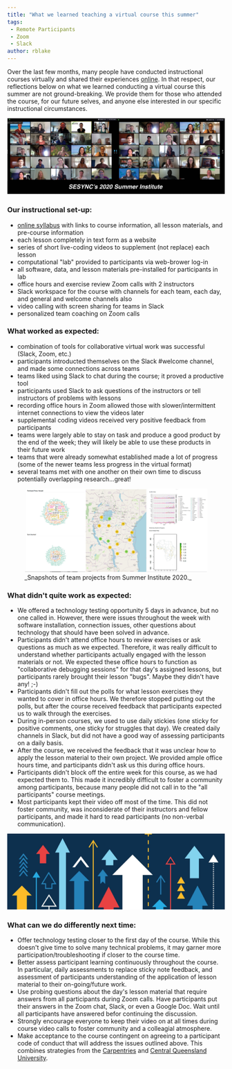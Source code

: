 ```yaml
---
title: "What we learned teaching a virtual course this summer"
tags:
 - Remote Participants
 - Zoom
 - Slack
author: rblake
---
```


Over the last few months, many people have conducted instructional courses virtually and shared their experiences [online].  In that respect, our reflections below on what we learned conducting a virtual course this summer are not ground-breaking.  We provide them for those who attended the course, for our future selves, and anyone else interested in our specific instructional circumstances. 

![](/assets/images/Summer_Institute_2020.png)

### Our instructional set-up: 

- [online syllabus] with links to course information, all lesson materials, and pre-course information 
- each lesson completely in text form as a website
- series of short live-coding videos to supplement (not replace) each lesson
- computational "lab" provided to participants via web-brower log-in
- all software, data, and lesson materials pre-installed for participants in lab
- office hours and exercise review Zoom calls with 2 instructors
- Slack workspace for the course with channels for each team, each day, and general and welcome channels also
- video calling with screen sharing for teams in Slack
- personalized team coaching on Zoom calls

### What worked as expected: 

- combination of tools for collaborative virtual work was successful (Slack, Zoom, etc.)
- participants introducted themselves on the Slack #welcome channel, and made some connections across teams
- teams liked using Slack to chat during the course; it proved a productive tool
- participants used Slack to ask questions of the instructors or tell instructors of problems with lessons
- recording office hours in Zoom allowed those with slower/intermittent internet connections to view the videos later
- supplemental coding videos received very positive feedback from participants
- teams were largely able to stay on task and produce a good product by the end of the week; they will likely be able to use these products in their future work
- teams that were already somewhat established made a lot of progress (some of the newer teams less progress in the virtual format)
- several teams met with one another on their own time to discuss potentially overlapping research...great!

<figure>
  <img src="/assets/images/SI_Projects_2020.jpg" />
  <figcaption>_Snapshots of team projects from Summer Institute 2020._</figcaption>
</figure>

### What didn't quite work as expected:

- We offered a technology testing opportunity 5 days in advance, but no one called in.  However, there were issues throughout the week with software installation, connection issues, other questions about technology that should have been solved in advance. 
- Participants didn't attend office hours to review exercises or ask questions as much as we expected.  Therefore, it was really difficult to understand whether participants actually engaged with the lesson materials or not.  We expected these office hours to function as "collaborative debugging sessions" for that day's assigned lessons, but participants rarely brought their lesson "bugs".  Maybe they didn't have any! ;-)
- Participants didn't fill out the polls for what lesson exercises they wanted to cover in office hours.  We therefore stopped putting out the polls, but after the course received feedback that participants expected us to walk through the exercises.   
- During in-person courses, we used to use daily stickies (one sticky for positive comments, one sticky for struggles that day).  We created daily channels in Slack, but did not have a good way of assessing participants on a daily basis.
- After the course, we received the feedback that it was unclear how to apply the lesson material to their own project.  We provided ample office hours time, and participants didn't ask us this during office hours.  
- Participants didn't block off the entire week for this course, as we had expected them to.  This made it incredibly difficult to foster a community among participants, because many people did not call in to the "all participants" course meetings.  
- Most participants kept their video off most of the time.  This did not foster community, was inconsiderate of their instructors and fellow participants, and made it hard to read participants (no non-verbal communication).   

![](/assets/images/improvement.png)

### What can we do differently next time:

- Offer technology testing closer to the first day of the course.  While this doesn't give time to solve many technical problems, it may garner more participation/troubleshooting if closer to the course time.
- Better assess participant learning continuously throughout the course.  In particular, daily assessments to replace sticky note feedback, and assessment of participants understanding of the application of lesson material to their on-going/future work.  
- Use probing questions about the day's lesson material that require answers from all participants during Zoom calls.  Have participants put their answers in the Zoom chat, Slack, or even a Google Doc.  Wait until all participants have answered befor continuing the discussion.  
- Strongly encourage everyone to keep their video on at all times during course video calls to foster community and a colleagial atmosphere.  
- Make acceptance to the course contingent on agreeing to a participant code of conduct that will address the issues outlined above.  This combines strategies from the [Carpentries] and [Central Queensland University].  



[online]: https://docs.carpentries.org/topic_folders/hosts_instructors/resources_for_online_workshops.html#
[online syllabus]: http://sesync.us/si
[Carpentries]: https://docs.carpentries.org/topic_folders/policies/code-of-conduct.html
[Central Queensland University]: https://www.youtube.com/watch?v=MzsJyOkxqv8



